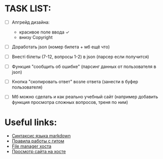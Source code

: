 # TASK LIST:
- [ ] Апгрейд дизайна: 
	* красивое поле ввода ✓
	* внизу Copyright
- [ ] Доработать json (номер билета + мб ещё что)
- [ ] Внесті білеты (7-12, вопросы 1-2) в json (парсер если получится)
- [ ] Функция "сообщить об ошибке" (парсинг данных от пользователя в json)
- [ ] Кнопка "скопировать ответ" возле ответа (занести в буфер пользователя)

- [ ] Мб можно сделать и как реально учебный сайт (например добавить функция просмотра сложных вопросов, треня по ним)


# Useful links:
* [Синтаксис языка markdown](https://guides.github.com/pdfs/markdown-cheatsheet-online.pdf)
* [Правила работы с гитом](https://habr.com/ru/post/342116/)
* [File manager хоста](https://files.000webhost.com/)
* [Просмотр сайта на хосте](https://historyexam.000webhostapp.com/)
